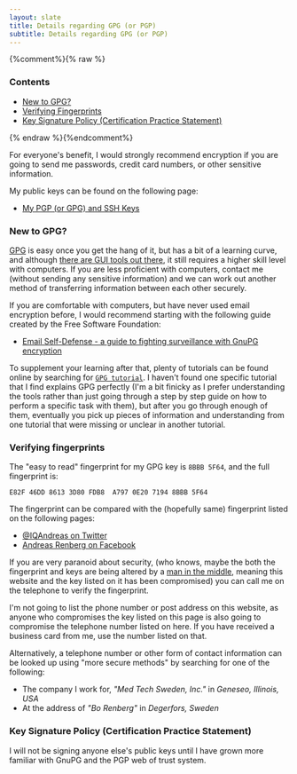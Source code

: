 ```yaml
---
layout: slate
title: Details regarding GPG (or PGP)
subtitle: Details regarding GPG (or PGP)
---
```


{%comment%}{% raw %}
<nav id="menu" class="floating-menu left">
	<h3>Contents</h3>
    <ul>
        <li><a href="#new-to-gpg">New to GPG?</a></li>
        <li><a href="#verifying-fingerprints">Verifying Fingerprints</a></li>
        <li><a href="#key-signature-policy">Key Signature Policy (Certification Practice Statement)</a></li>
    </ul>
</nav>
{% endraw %}{%endcomment%}

For everyone's benefit, I would strongly recommend encryption if you are going to send me passwords, credit card numbers, or other sensitive information. 

My public keys can be found on the following page:

 * [My PGP (or GPG) and SSH Keys](/keys/)

### <a id="new-to-gpg"></a>New to GPG?

[GPG](https://www.gnupg.org/) is easy once you get the hang of it, but has a bit of a learning curve, and although [there are GUI tools out there](https://www.enigmail.net/home/index.php), it still requires a higher skill level with computers. If you are less proficient with computers, contact me (without sending any sensitive information) and we can work out another method of transferring information between each other securely.

If you are comfortable with computers, but have never used email encryption before, I would recommend starting with the following guide created by the Free Software Foundation:

 * [Email Self-Defense - a guide to fighting surveillance with GnuPG encryption](https://emailselfdefense.fsf.org/en/)

To supplement your learning after that, plenty of tutorials can be found online by searching for [`GPG tutorial`](https://www.google.com/search?q=gpg+tutorial). I haven't found one specific tutorial that I find explains GPG perfectly (I'm a bit finicky as I prefer understanding the tools rather than just going through a step by step guide on how to perform a specific task with them), but after you go through enough of them, eventually you pick up pieces of information and understanding from one tutorial that were missing or unclear in another tutorial.

### <a id="verifying-fingerprints"></a>Verifying fingerprints

The "easy to read" fingerprint for my GPG key is `8BBB 5F64`, and the full fingerprint is:

```
E82F 46DD 8613 3D80 FDB8  A797 0E20 7194 8BBB 5F64
```

The fingerprint can be compared with the (hopefully same) fingerprint listed on the following pages:

 * [@IQAndreas on Twitter](https://twitter.com/IQAndreas/status/514481921007448064)
 * [Andreas Renberg on Facebook](https://www.facebook.com/iqandreas/posts/826072597413476)

If you are very paranoid about security, (who knows, maybe the both the fingerprint and keys are being altered by a [man in the middle](http://en.wikipedia.org/wiki/Man-in-the-middle_attack), meaning this website and the key listed on it has been compromised) you can call me on the telephone to verify the fingerprint.

I'm not going to list the phone number or post address on this website, as anyone who compromises the key listed on this page is also going to compromise the telephone number listed on here. If you have received a business card from me, use the number listed on that.

Alternatively, a telephone number or other form of contact information can be looked up using "more secure methods" by searching for one of the following:

 * The company I work for, _"Med Tech Sweden, Inc."_ in _Geneseo, Illinois, USA_
 * At the address of _"Bo Renberg"_ in _Degerfors, Sweden_


### <a id="key-signature-policy"></a>Key Signature Policy (Certification Practice Statement)

I will not be signing anyone else's public keys until I have grown more familiar with GnuPG and the PGP web of trust system. 

